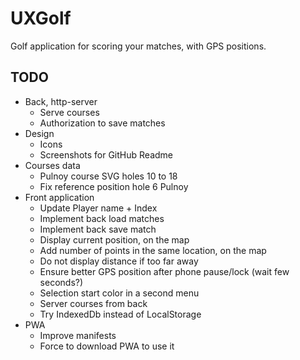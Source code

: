 # UXGolf

Golf application for scoring your matches, with GPS positions.

## TODO

- Back, http-server
  - Serve courses
  - Authorization to save matches
- Design
  - Icons
  - Screenshots for GitHub Readme
- Courses data
  - Pulnoy course SVG holes 10 to 18
  - Fix reference position hole 6 Pulnoy
- Front application
  - Update Player name + Index
  - Implement back load matches
  - Implement back save match
  - Display current position, on the map
  - Add number of points in the same location, on the map
  - Do not display distance if too far away
  - Ensure better GPS position after phone pause/lock (wait few seconds?)
  - Selection start color in a second menu
  - Server courses from back
  - Try IndexedDb instead of LocalStorage
- PWA
  - Improve manifests
  - Force to download PWA to use it
